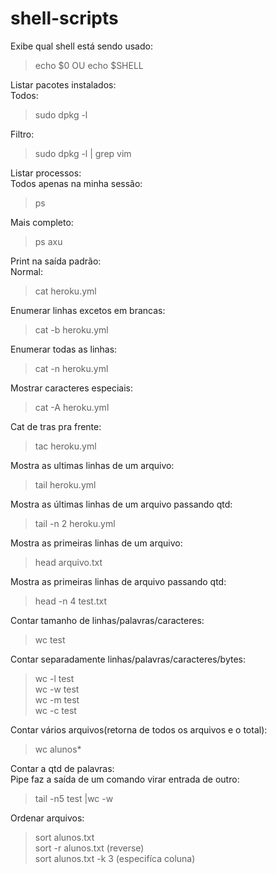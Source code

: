 # shell-scripts

Exibe qual shell está sendo usado:  
> echo $0 OU echo $SHELL  

Listar pacotes instalados:  
Todos:  
> sudo dpkg -l 

Filtro:  
> sudo dpkg -l | grep vim

Listar processos:  
Todos apenas na minha sessão:
> ps  

Mais completo: 
> ps axu  

Print na saída padrão:  
Normal:  
> cat heroku.yml  

Enumerar linhas excetos em brancas:  
> cat -b heroku.yml  

Enumerar todas as linhas:  
> cat -n heroku.yml  

Mostrar caracteres especiais:  
> cat -A heroku.yml  

Cat de tras pra frente:  
> tac heroku.yml  

Mostra as ultimas linhas de um arquivo:  
> tail heroku.yml

Mostra as últimas linhas de um arquivo passando qtd:  
> tail -n 2 heroku.yml  

Mostra as primeiras linhas de um arquivo:  
> head arquivo.txt

Mostra as primeiras linhas de arquivo passando qtd:
> head -n 4 test.txt

Contar tamanho de linhas/palavras/caracteres:  
> wc test

Contar separadamente linhas/palavras/caracteres/bytes:    
> wc -l test  
> wc -w test  
> wc -m test  
> wc -c test  

Contar vários arquivos(retorna de todos os arquivos e o total):  
> wc alunos*

Contar a qtd de palavras:  
Pipe faz a saída de um comando virar entrada de outro:  
> tail -n5 test |wc -w

Ordenar arquivos:  
> sort alunos.txt  
> sort -r alunos.txt (reverse)  
> sort alunos.txt -k 3 (especifíca coluna)  








